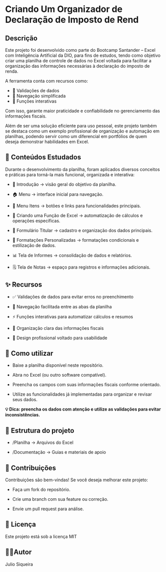 # Criando Um Organizador de Declaração de Imposto de Rend
## Descrição
Este projeto foi desenvolvido como parte do Bootcamp Santander – Excel com Inteligência Artificial da DIO, para fins de estudos, tendo como objetivo criar uma planilha de controle de dados no Excel voltada 
para facilitar a organização das informações necessárias à declaração do imposto de renda.

A ferramenta conta com recursos como:
* 🔹 Validações de dados
* 🔹 Navegação simplificada
* 🔹 Funções interativas

Com isso, garante maior praticidade e confiabilidade no gerenciamento das informações fiscais.

Além de ser uma solução eficiente para uso pessoal, este projeto também se destaca como um exemplo profissional de organização e automação em planilhas, podendo servir como um diferencial em portfólios de quem deseja demonstrar habilidades em Excel.

## 📘 Conteúdos Estudados

Durante o desenvolvimento da planilha, foram aplicados diversos conceitos e práticas para torná-la mais funcional, organizada e interativa:

* 📖 Introdução → visão geral do objetivo da planilha.

* 🏠 Menu → interface inicial para navegação.

* 🔗 Menu Itens → botões e links para funcionalidades principais.

* 🧮 Criando uma Função de Excel → automatização de cálculos e operações específicas.

* 📝 Formulário Titular → cadastro e organização dos dados principais.

* 🎨 Formatações Personalizadas → formatações condicionais e estilização de dados.

* 📊 Tela de Informes → consolidação de dados e relatórios.

* 🗒️ Tela de Notas → espaço para registros e informações adicionais.

## ✨ Recursos

* ✅ Validações de dados para evitar erros no preenchimento

* 🧭 Navegação facilitada entre as abas da planilha

* ⚡ Funções interativas para automatizar cálculos e resumos

* 📂 Organização clara das informações fiscais

* 🎨 Design profissional voltado para usabilidade

## 🚀 Como utilizar

* Baixe a planilha disponível neste repositório.

* Abra no Excel (ou outro software compatível).

* Preencha os campos com suas informações fiscais conforme orientado.

* Utilize as funcionalidades já implementadas para organizar e revisar seus dados.

**💡 Dica: preencha os dados com atenção e utilize as validações para evitar inconsistências.**

## 📂 Estrutura do projeto

* /Planilha → Arquivos do Excel

* /Documentação → Guias e materiais de apoio

## 🤝 Contribuições

Contribuições são bem-vindas! Se você deseja melhorar este projeto:

* Faça um fork do repositório.

* Crie uma branch com sua feature ou correção.

* Envie um pull request para análise.

## 📄 Licença

Este projeto está sob a licença MIT
## 👨‍🎓Autor
Julio Siqueira
